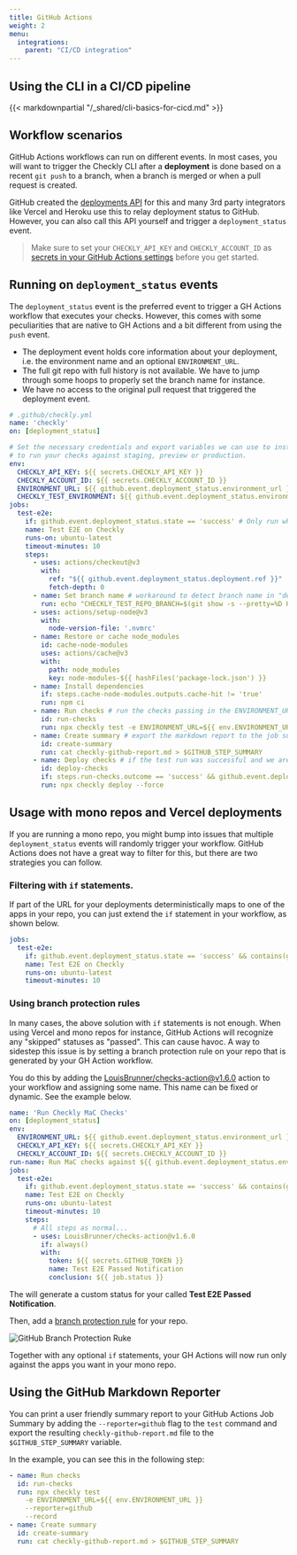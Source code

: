 ```yaml
---
title: GitHub Actions
weight: 2
menu:
  integrations:
    parent: "CI/CD integration"
---
```


## Using the CLI in a CI/CD pipeline

{{< markdownpartial "/_shared/cli-basics-for-cicd.md" >}}

## Workflow scenarios

GitHub Actions workflows can run on different events. In most cases, you will want to trigger the Checkly CLI after a
**deployment** is done based on a recent `git push` to a branch, when a branch is merged or when a pull request is created.

GitHub created the [deployments API](https://docs.github.com/en/rest/deployments/deployments) for this and many 3rd party
integrators like Vercel and Heroku use this to relay deployment status to GitHub. However, you can also call this API
yourself and trigger a `deployment_status` event.

> Make sure to set your `CHECKLY_API_KEY` and `CHECKLY_ACCOUNT_ID` as
[secrets in your GitHub Actions settings](https://docs.github.com/en/actions/security-guides/encrypted-secrets) before you
get started.

## Running on `deployment_status` events

The `deployment_status` event is the preferred event to trigger a GH Actions workflow that executes your checks. However,
this comes with some peculiarities that are native to GH Actions and a bit different from using the `push` event.

- The deployment event holds core information about your deployment, i.e. the environment name and an optional `ENVIRONMENT_URL`.
- The full git repo with full history is not available. We have to jump through some hoops to properly set the branch name
for instance.
- We have no access to the original pull request that triggered the deployment event.

```yaml
# .github/checkly.yml
name: 'checkly'
on: [deployment_status]

# Set the necessary credentials and export variables we can use to instrument our test run. Use the ENVIRONMENT_URL
# to run your checks against staging, preview or production.
env:
  CHECKLY_API_KEY: ${{ secrets.CHECKLY_API_KEY }}
  CHECKLY_ACCOUNT_ID: ${{ secrets.CHECKLY_ACCOUNT_ID }}
  ENVIRONMENT_URL: ${{ github.event.deployment_status.environment_url }}
  CHECKLY_TEST_ENVIRONMENT: ${{ github.event.deployment_status.environment }}
jobs:
  test-e2e:
    if: github.event.deployment_status.state == 'success' # Only run when the deployment was successful.
    name: Test E2E on Checkly
    runs-on: ubuntu-latest
    timeout-minutes: 10
    steps:
      - uses: actions/checkout@v3
        with:
          ref: "${{ github.event.deployment_status.deployment.ref }}"
          fetch-depth: 0
      - name: Set branch name # workaround to detect branch name in "deployment_status" actions
        run: echo "CHECKLY_TEST_REPO_BRANCH=$(git show -s --pretty=%D HEAD | tr -s ',' '\n' | sed 's/^ //' | grep -e 'origin/' | head -1 | sed 's/\origin\///g')" >> $GITHUB_ENV
      - uses: actions/setup-node@v3
        with:
          node-version-file: '.nvmrc'
      - name: Restore or cache node_modules
        id: cache-node-modules
        uses: actions/cache@v3
        with:
          path: node_modules
          key: node-modules-${{ hashFiles('package-lock.json') }}
      - name: Install dependencies
        if: steps.cache-node-modules.outputs.cache-hit != 'true'
        run: npm ci
      - name: Run checks # run the checks passing in the ENVIRONMENT_URL and recording a test session.
        id: run-checks
        run: npx checkly test -e ENVIRONMENT_URL=${{ env.ENVIRONMENT_URL }} --reporter=github --record
      - name: Create summary # export the markdown report to the job summary.
        id: create-summary
        run: cat checkly-github-report.md > $GITHUB_STEP_SUMMARY
      - name: Deploy checks # if the test run was successful and we are on Production, deploy the checks
        id: deploy-checks
        if: steps.run-checks.outcome == 'success' && github.event.deployment_status.environment == 'Production'
        run: npx checkly deploy --force
```

## Usage with mono repos and Vercel deployments

If you are running a mono repo, you might bump into issues that multiple `deployment_status` events will randomly trigger
your workflow. GitHub Actions does not have a great way to filter for this, but there are two strategies you can follow.

### Filtering with `if` statements.

If part of the URL for your deployments deterministically maps to one of the apps in your repo, you can just extend
the `if` statement in your workflow, as shown below.

```yaml
jobs:
  test-e2e:
    if: github.event.deployment_status.state == 'success' && contains(github.event.deployment_status.environment_url, 'webapp')
    name: Test E2E on Checkly
    runs-on: ubuntu-latest
    timeout-minutes: 10
```

### Using branch protection rules

In many cases, the above solution with `if` statements is not enough. When using Vercel and mono repos for instance, GitHub
Actions will recognize any "skipped" statuses as "passed". This can cause havoc. A way to sidestep this issue is by setting
a branch protection rule on your repo that is generated by your GH Action workflow.

You do this by adding the [LouisBrunner/checks-action@v1.6.0](https://github.com/marketplace/actions/github-checks) action
to your workflow and assigning some name. This name can be fixed or dynamic. See the example below.

```yaml
name: 'Run Checkly MaC Checks'
on: [deployment_status]
env:
  ENVIRONMENT_URL: ${{ github.event.deployment_status.environment_url }}
  CHECKLY_API_KEY: ${{ secrets.CHECKLY_API_KEY }}
  CHECKLY_ACCOUNT_ID: ${{ secrets.CHECKLY_ACCOUNT_ID }}
run-name: Run MaC checks against ${{ github.event.deployment_status.environment_url }}
jobs:
  test-e2e:
    if: github.event.deployment_status.state == 'success' && contains(github.event.deployment_status.environment_url, 'webapp')
    name: Test E2E on Checkly
    runs-on: ubuntu-latest
    timeout-minutes: 10
    steps:
      # All steps as normal...
      - uses: LouisBrunner/checks-action@v1.6.0
        if: always()
        with:
          token: ${{ secrets.GITHUB_TOKEN }}
          name: Test E2E Passed Notification
          conclusion: ${{ job.status }}
```

The will generate a custom status for your called **Test E2E Passed Notification**.

Then, add a [branch protection rule](https://docs.github.com/en/repositories/configuring-branches-and-merges-in-your-repository/managing-protected-branches/managing-a-branch-protection-rule)
for your repo.

![GitHub Branch Protection Ruke](/docs/images/cicd/gh_branch_protection_rule.png)

Together with any optional `if` statements, your GH Actions will now run only against the apps you want in your mono repo.

## Using the GitHub Markdown Reporter

You can print a user friendly summary report to your GitHub Actions Job Summary by adding the `--reporter=github` flag
to the `test` command and export the resulting `checkly-github-report.md` file to the `$GITHUB_STEP_SUMMARY` variable.

In the example, you can see this in the following step:

```yaml
- name: Run checks
  id: run-checks
  run: npx checkly test
    -e ENVIRONMENT_URL=${{ env.ENVIRONMENT_URL }}
    --reporter=github
    --record
- name: Create summary
  id: create-summary
  run: cat checkly-github-report.md > $GITHUB_STEP_SUMMARY
```


